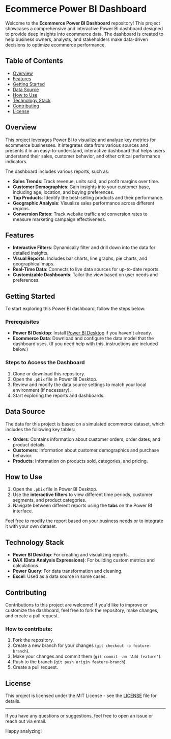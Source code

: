 # Ecommerce Power BI Dashboard

Welcome to the **Ecommerce Power BI Dashboard** repository! This project showcases a comprehensive and interactive Power BI dashboard designed to provide deep insights into ecommerce data. The dashboard is created to help business owners, analysts, and stakeholders make data-driven decisions to optimize ecommerce performance.

## Table of Contents
- [Overview](#overview)
- [Features](#features)
- [Getting Started](#getting-started)
- [Data Source](#data-source)
- [How to Use](#how-to-use)
- [Technology Stack](#technology-stack)
- [Contributing](#contributing)
- [License](#license)

## Overview
This project leverages Power BI to visualize and analyze key metrics for ecommerce businesses. It integrates data from various sources and presents it in an easy-to-understand, interactive dashboard that helps users understand their sales, customer behavior, and other critical performance indicators.

The dashboard includes various reports, such as:
- **Sales Trends**: Track revenue, units sold, and profit margins over time.
- **Customer Demographics**: Gain insights into your customer base, including age, location, and buying preferences.
- **Top Products**: Identify the best-selling products and their performance.
- **Geographic Analysis**: Visualize sales performance across different regions.
- **Conversion Rates**: Track website traffic and conversion rates to measure marketing campaign effectiveness.

## Features
- **Interactive Filters**: Dynamically filter and drill down into the data for detailed insights.
- **Visual Reports**: Includes bar charts, line graphs, pie charts, and geographical maps.
- **Real-Time Data**: Connects to live data sources for up-to-date reports.
- **Customizable Dashboards**: Tailor the view based on user needs and preferences.

## Getting Started

To start exploring this Power BI dashboard, follow the steps below:

### Prerequisites
- **Power BI Desktop**: Install [Power BI Desktop](https://powerbi.microsoft.com/desktop/) if you haven't already.
- **Ecommerce Data**: Download and configure the data model that the dashboard uses. (If you need help with this, instructions are included below.)

### Steps to Access the Dashboard
1. Clone or download this repository.
2. Open the `.pbix` file in Power BI Desktop.
3. Review and modify the data source settings to match your local environment (if necessary).
4. Start exploring the reports and dashboards.

## Data Source
The data for this project is based on a simulated ecommerce dataset, which includes the following key tables:
- **Orders**: Contains information about customer orders, order dates, and product details.
- **Customers**: Information about customer demographics and purchase behavior.
- **Products**: Information on products sold, categories, and pricing.

## How to Use
1. Open the `.pbix` file in Power BI Desktop.
2. Use the **interactive filters** to view different time periods, customer segments, and product categories.
3. Navigate between different reports using the **tabs** on the Power BI interface.

Feel free to modify the report based on your business needs or to integrate it with your own dataset.

## Technology Stack
- **Power BI Desktop**: For creating and visualizing reports.
- **DAX (Data Analysis Expressions)**: For building custom metrics and calculations.
- **Power Query**: For data transformation and cleaning.
- **Excel**: Used as a data source in some cases.

## Contributing
Contributions to this project are welcome! If you'd like to improve or customize the dashboard, feel free to fork the repository, make changes, and create a pull request.

### How to contribute:
1. Fork the repository.
2. Create a new branch for your changes (`git checkout -b feature-branch`).
3. Make your changes and commit them (`git commit -am 'Add feature'`).
4. Push to the branch (`git push origin feature-branch`).
5. Create a pull request.

## License
This project is licensed under the MIT License - see the [LICENSE](LICENSE) file for details.

---

If you have any questions or suggestions, feel free to open an issue or reach out via email.

Happy analyzing!
